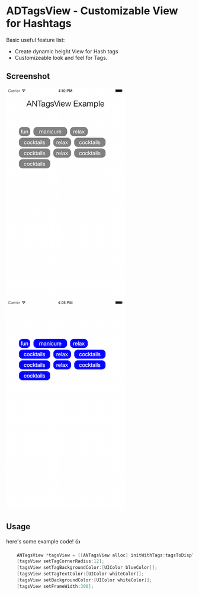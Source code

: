 # ADTagsView - Customizable View for Hashtags

Basic useful feature list:

 * Create dynamic height View for Hash tags
 * Customizeable look and feel for Tags.
 
## Screenshot
![Example](example1.png "Example View")
![Example](example2.png "Example View")

## Usage
here's some example code! :+1:

```objective-c
    ANTagsView *tagsView = [[ANTagsView alloc] initWithTags:tagsToDisplay];
    [tagsView setTagCornerRadius:12];
    [tagsView setTagBackgroundColor:[UIColor blueColor]];
    [tagsView setTagTextColor:[UIColor whiteColor]];
    [tagsView setBackgroundColor:[UIColor whiteColor]];
    [tagsView setFrameWidth:300];
```
